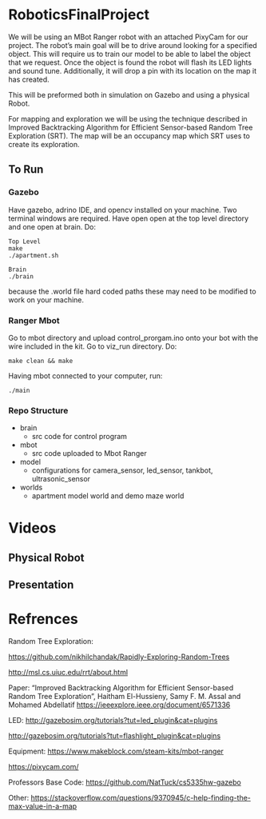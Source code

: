 # RoboticsFinalProject
We will be using an MBot Ranger robot with an attached PixyCam for our project. The robot’s main goal will be to drive around looking for a specified object. This will require us to train our model to be able to label the object that we request. Once the object is found the robot will flash its LED lights and sound tune. Additionally, it will drop a pin with its location on the map it has created. 

This will be preformed both in simulation on Gazebo and using a physical Robot.

For mapping and exploration we will be using the technique described in Improved Backtracking Algorithm for Efficient Sensor-based Random Tree Exploration (SRT). The map will be an occupancy map which SRT uses to create its exploration.

## To Run
### Gazebo
Have gazebo, adrino IDE, and opencv installed on your machine. Two terminal windows are required. Have open open at the top level directory and one open at brain. Do:

```
Top Level
make
./apartment.sh
```

```
Brain
./brain
```

because the .world file hard coded paths these may need to be modified to work on your machine.

### Ranger Mbot

Go to mbot directory and upload control_prorgam.ino onto your bot with the wire included in the kit.
Go to viz_run directory. Do: 

```
make clean && make
```

Having mbot connected to your computer, run: 

```
./main
```

### Repo Structure
- brain
  - src code for control program
- mbot
  - src code uploaded to Mbot Ranger
- model
  - configurations for camera_sensor, led_sensor, tankbot, ultrasonic_sensor
- worlds
  - apartment model world and demo maze world 

# Videos

## Physical Robot

## Presentation

# Refrences
Random Tree Exploration:

https://github.com/nikhilchandak/Rapidly-Exploring-Random-Trees

http://msl.cs.uiuc.edu/rrt/about.html

Paper: “Improved Backtracking Algorithm for Efficient Sensor-based Random Tree Exploration”, Haitham El-Hussieny, Samy F. M. Assal and Mohamed Abdellatif 
https://ieeexplore.ieee.org/document/6571336


LED:
http://gazebosim.org/tutorials?tut=led_plugin&cat=plugins

http://gazebosim.org/tutorials?tut=flashlight_plugin&cat=plugins

Equipment:
https://www.makeblock.com/steam-kits/mbot-ranger

https://pixycam.com/

Professors Base Code:
https://github.com/NatTuck/cs5335hw-gazebo

Other:
https://stackoverflow.com/questions/9370945/c-help-finding-the-max-value-in-a-map



